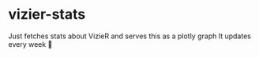 # vizier-stats
Just fetches stats about VizieR and serves this as a plotly graph
It updates every week 🙂
